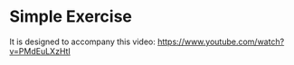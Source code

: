 # Simple Exercise
It is designed to accompany this video:
https://www.youtube.com/watch?v=PMdEuLXzHtI
